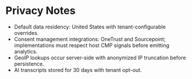 # Privacy Notes

- Default data residency: United States with tenant-configurable overrides.
- Consent management integrations: OneTrust and Sourcepoint; implementations must respect host CMP signals before emitting analytics.
- GeoIP lookups occur server-side with anonymized IP truncation before persistence.
- AI transcripts stored for 30 days with tenant opt-out.
